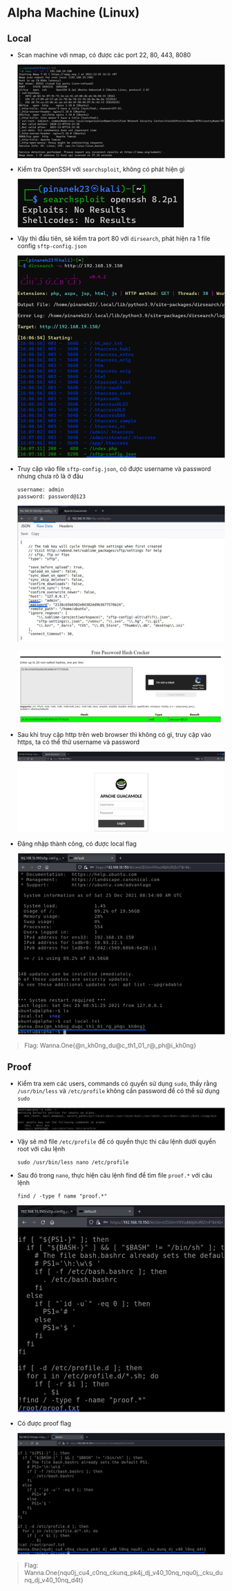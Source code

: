 # Alpha Machine (Linux)

## Local

- Scan machine với nmap, có được các port 22, 80, 443, 8080

  ![nmap.png](images/nmap.png)

- Kiểm tra OpenSSH với `searchsploit`, không có phát hiện gì

  ![searchsploit-openssh.png](images/searchsploit-openssh.png)

- Vậy thì đầu tiên, sẽ kiểm tra port 80 với `dirsearch`, phát hiện ra 1 file config `sftp-config.json`

  ![dirsearch-http.png](images/dirsearch-http.png)

- Truy cập vào file `sftp-config.json`, có được username và password nhưng chưa rõ là ở đâu

  ```
  username: admin
  password: password@123
  ```

  ![sftp-config-json.png](images/sftp-config-json.png)

  ![crack-password.png](images/crack-password.png)

- Sau khi truy cập http trên web browser thì không có gì, truy cập vào https, ta có thể thử username và password

  ![https-login.png](images/https-login.png)

- Đăng nhập thành công, có được local flag

  ![local-flag.png](images/local-flag.png)

> Flag: Wanna.One{@n_kh0ng_du@c_th1_01_r@_ph@i_kh0ng}

## Proof

- Kiểm tra xem các users, commands có quyền sử dụng `sudo`, thấy rằng `/usr/bin/less` và `/etc/profile` không cần password để có thể sử dụng `sudo`

  ![sudo.png](images/sudo.png)

- Vậy sẽ mở file `/etc/profile` để có quyền thực thi câu lệnh dưới quyền root với câu lệnh

  ```console
  sudo /usr/bin/less nano /etc/profile
  ```

- Sau đó trong `nano`, thực hiện câu lệnh find để tìm file `proof.*` với câu lệnh

  ```
  find / -type f name "proof.*"
  ```

  ![find-proof.png](images/find-proof.png)

- Có được proof flag

  ![proof-flag.png](images/proof-flag.png)

> Flag: Wanna.One{nqu0j_cu4_c0nq_ckunq_pk4j_dj_v40_10nq_nqu0j,_cku_dunq_dj_v40_10nq_d4t}